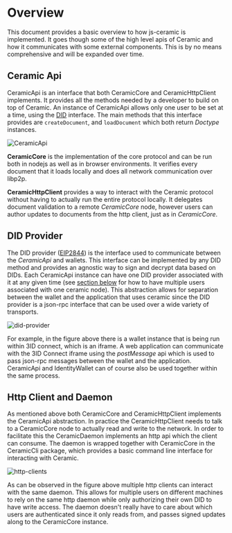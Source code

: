 # Overview

This document provides a basic overview to how js-ceramic is implemented. It goes though some of the high level apis of Ceramic and how it communicates with some external components. This is by no means comprehensive and will be expanded over time.

## Ceramic Api

CeramicApi is an interface that both CeramicCore and CeramicHttpClient implements. It provides all the methods needed by a developer to build on top of Ceramic. An instance of CeramicApi allows only one user to be set at a time, using the [DID](https://github.com/ceramicnetwork/js-did) interface. The main methods that this interface provides are `createDocument`, and `loadDocument` which both return *Doctype* instances.

![CeramicApi](media://ceramic-api.png)

**CeramicCore** is the implementation of the core protocol and can be run both in nodejs as well as in browser environments. It verifies every document that it loads locally and does all network communication over libp2p.

**CeramicHttpClient** provides a way to interact with the Ceramic protocol without having to actually run the entire protocol locally. It delegates document validation to a remote *CeramicCore* node, however users can author updates to documents from the http client, just as in *CeramicCore*.

## DID Provider

The DID provider ([EIP2844](https://eips.ethereum.org/EIPS/eip-2844)) is the interface used to communicate between the *CeramicApi* and wallets. This interface can be implemented by any DID method and provides an agnostic way to sign and decrypt data based on DIDs. Each CeramicApi instance can have one DID provider associated with it at any given time (see [section below](#http-client-and-daemon) for how to have multiple users associated with one ceramic node). This abstraction allows for separation between the wallet and the application that uses ceramic since the DID provider is a json-rpc interface that can be used over a wide variety of transports.

![did-provider](media://wallets.png)

For example, in the figure above there is a wallet instance that is being run within 3ID connect, which is an iframe. A web application can communicate with the 3ID Connect iframe using the *postMessage* api which is used to pass json-rpc messages between the wallet and the application. CeramicApi and IdentityWallet can of course also be used together within the same process.

## Http Client and Daemon

As mentioned above both CeramicCore and CeramicHttpClient implements the CeramicApi abstraction. In practice the CeramicHttpClient needs to talk to a CeramicCore node to actually read and write to the network. In order to facilitate this the CeramicDaemon implements an http api which the client can consume. The daemon is wrapped together with CeramicCore in the CeramicCli package, which provides a basic command line interface for interacting with Ceramic.

![http-clients](media://http-clients.png)

As can be observed in the figure above multiple http clients can interact with the same daemon. This allows for multiple users on different machines to rely on the same http daemon while only authorizing their own DID to have write access. The daemon doesn't really have to care about which users are authenticated since it only reads from, and passes signed updates along to the CeramicCore instance.
